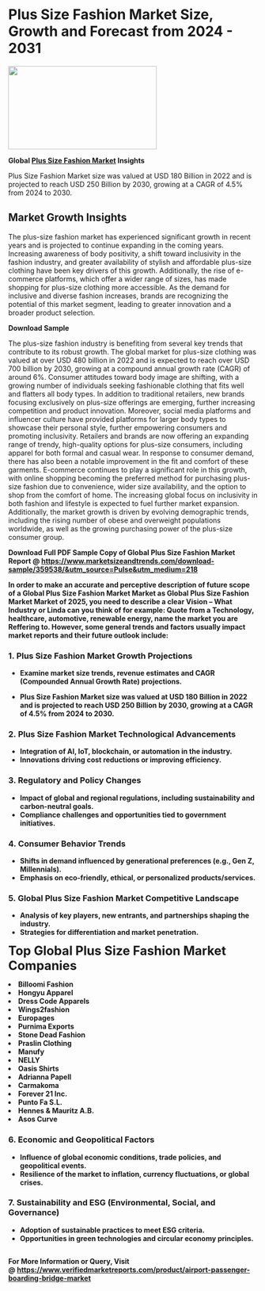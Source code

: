 <H1>Plus Size Fashion Market Size, Growth and Forecast from 2024 - 2031</H1><img class="aligncenter size-medium wp-image-584254" src="https://thirdeyenews.in/wp-content/uploads/2024/09/Global-Market-Research-300x168.jpeg" alt="" width="300" height="168" /><p><strong>Global&nbsp;<a href="https://www.marketsizeandtrends.com/download-sample/359538/&amp;utm_source=Pulse&amp;utm_medium=218">Plus Size Fashion Market</a> Insights</strong></p><p>Plus Size Fashion Market size was valued at USD 180 Billion in 2022 and is projected to reach USD 250 Billion by 2030, growing at a CAGR of 4.5% from 2024 to 2030.</p><p><h2>Market Growth Insights</h2> <p>The plus-size fashion market has experienced significant growth in recent years and is projected to continue expanding in the coming years. Increasing awareness of body positivity, a shift toward inclusivity in the fashion industry, and greater availability of stylish and affordable plus-size clothing have been key drivers of this growth. Additionally, the rise of e-commerce platforms, which offer a wider range of sizes, has made shopping for plus-size clothing more accessible. As the demand for inclusive and diverse fashion increases, brands are recognizing the potential of this market segment, leading to greater innovation and a broader product selection.</p> <p><strong>Download Sample</strong></p> <p>The plus-size fashion industry is benefiting from several key trends that contribute to its robust growth. The global market for plus-size clothing was valued at over USD 480 billion in 2022 and is expected to reach over USD 700 billion by 2030, growing at a compound annual growth rate (CAGR) of around 6%. Consumer attitudes toward body image are shifting, with a growing number of individuals seeking fashionable clothing that fits well and flatters all body types. In addition to traditional retailers, new brands focusing exclusively on plus-size offerings are emerging, further increasing competition and product innovation. Moreover, social media platforms and influencer culture have provided platforms for larger body types to showcase their personal style, further empowering consumers and promoting inclusivity. Retailers and brands are now offering an expanding range of trendy, high-quality options for plus-size consumers, including apparel for both formal and casual wear. In response to consumer demand, there has also been a notable improvement in the fit and comfort of these garments. E-commerce continues to play a significant role in this growth, with online shopping becoming the preferred method for purchasing plus-size fashion due to convenience, wider size availability, and the option to shop from the comfort of home. The increasing global focus on inclusivity in both fashion and lifestyle is expected to fuel further market expansion. Additionally, the market growth is driven by evolving demographic trends, including the rising number of obese and overweight populations worldwide, as well as the growing purchasing power of the plus-size consumer group. <p><strong></p><p><span class=""><strong>Download Full PDF Sample Copy of Global Plus Size Fashion Market Report</strong> @ <a href="https://www.marketsizeandtrends.com/download-sample/359538/&amp;utm_source=Pulse&amp;utm_medium=218" target="_blank">https://www.marketsizeandtrends.com/download-sample/359538/&amp;utm_source=Pulse&amp;utm_medium=218</a></span></p><p>In order to make an accurate and perceptive description of future scope of a Global&nbsp;Plus Size Fashion Market Market as Global&nbsp;Plus Size Fashion Market Market of 2025, you need to describe a clear Vision &ndash; What Industry or Linda can you think of for example: Quote from a Technology, healthcare, automotive, renewable energy, name the market you are Reffering to. However, some general trends and factors usually impact market reports and their future outlook include:</p><h3>1.&nbsp;<strong>Plus Size Fashion Market Growth Projections</strong></h3><ul><li>Examine market size trends, revenue estimates and CAGR (Compounded Annual Growth Rate) projections.</li><li><p>Plus Size Fashion Market size was valued at USD 180 Billion in 2022 and is projected to reach USD 250 Billion by 2030, growing at a CAGR of 4.5% from 2024 to 2030.</p></li></ul><h3>2.&nbsp;<strong>Plus Size Fashion Market Technological Advancements</strong></h3><ul><li>Integration of AI, IoT, blockchain, or automation in the industry.</li><li>Innovations driving cost reductions or improving efficiency.</li></ul><h3>3.&nbsp;<strong>Regulatory and Policy Changes</strong></h3><ul><li>Impact of global and regional regulations, including sustainability and carbon-neutral goals.</li><li>Compliance challenges and opportunities tied to government initiatives.</li></ul><h3>4.&nbsp;<strong>Consumer Behavior Trends</strong></h3><ul><li>Shifts in demand influenced by generational preferences (e.g., Gen Z, Millennials).</li><li>Emphasis on eco-friendly, ethical, or personalized products/services.</li></ul><h3>5.&nbsp;<strong>Global Plus Size Fashion Market Competitive Landscape</strong></h3><ul><li>Analysis of key players, new entrants, and partnerships shaping the industry.</li><li>Strategies for differentiation and market penetration.</li></ul><p data-pm-slice="1 1 []"><span style="color: inherit; font-family: inherit; font-size: 25px;">Top Global Plus Size Fashion Market Companies</span></p><div class="" data-test-id=""><p><li>Billoomi Fashion</li><li> Hongyu Apparel</li><li> Dress Code Apparels</li><li> Wings2fashion</li><li> Europages</li><li> Purnima Exports</li><li> Stone Dead Fashion</li><li> Praslin Clothing</li><li> Manufy</li><li> NELLY</li><li> Oasis Shirts</li><li> Adrianna Papell</li><li> Carmakoma</li><li> Forever 21 Inc.</li><li> Punto Fa S.L.</li><li> Hennes & Mauritz A.B.</li><li> Asos Curve</li></p></div><h3>6.&nbsp;<strong>Economic and Geopolitical Factors</strong></h3><ul><li>Influence of global economic conditions, trade policies, and geopolitical events.</li><li>Resilience of the market to inflation, currency fluctuations, or global crises.</li></ul><h3>7.&nbsp;<strong>Sustainability and ESG (Environmental, Social, and Governance)</strong></h3><ul><li>Adoption of sustainable practices to meet ESG criteria.</li><li>Opportunities in green technologies and circular economy principles.</li></ul><h2><strong style="font-size: 14px;">For More Information or Query, Visit @&nbsp;</strong><a style="background-color: #ffffff; font-size: 14px;" href="https://www.marketsizeandtrends.com/report/plus-size-fashion-market/" target="_blank">https://www.verifiedmarketreports.com/product/airport-passenger-boarding-bridge-market</a></h2>
